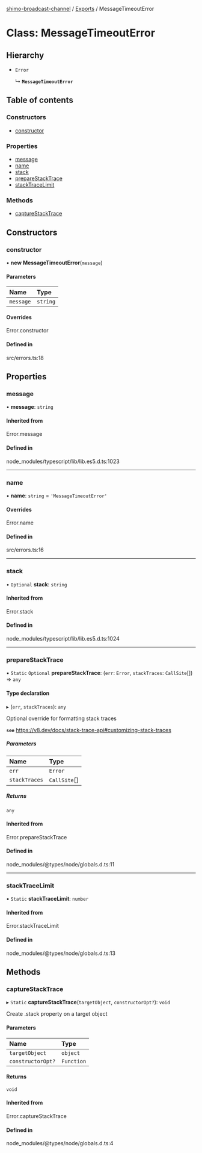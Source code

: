[shimo-broadcast-channel](../README.md) / [Exports](../modules.md) / MessageTimeoutError

# Class: MessageTimeoutError

## Hierarchy

- `Error`

  ↳ **`MessageTimeoutError`**

## Table of contents

### Constructors

- [constructor](MessageTimeoutError.md#constructor)

### Properties

- [message](MessageTimeoutError.md#message)
- [name](MessageTimeoutError.md#name)
- [stack](MessageTimeoutError.md#stack)
- [prepareStackTrace](MessageTimeoutError.md#preparestacktrace)
- [stackTraceLimit](MessageTimeoutError.md#stacktracelimit)

### Methods

- [captureStackTrace](MessageTimeoutError.md#capturestacktrace)

## Constructors

### constructor

• **new MessageTimeoutError**(`message`)

#### Parameters

| Name | Type |
| :------ | :------ |
| `message` | `string` |

#### Overrides

Error.constructor

#### Defined in

src/errors.ts:18

## Properties

### message

• **message**: `string`

#### Inherited from

Error.message

#### Defined in

node_modules/typescript/lib/lib.es5.d.ts:1023

___

### name

• **name**: `string` = `'MessageTimeoutError'`

#### Overrides

Error.name

#### Defined in

src/errors.ts:16

___

### stack

• `Optional` **stack**: `string`

#### Inherited from

Error.stack

#### Defined in

node_modules/typescript/lib/lib.es5.d.ts:1024

___

### prepareStackTrace

▪ `Static` `Optional` **prepareStackTrace**: (`err`: `Error`, `stackTraces`: `CallSite`[]) => `any`

#### Type declaration

▸ (`err`, `stackTraces`): `any`

Optional override for formatting stack traces

**`see`** https://v8.dev/docs/stack-trace-api#customizing-stack-traces

##### Parameters

| Name | Type |
| :------ | :------ |
| `err` | `Error` |
| `stackTraces` | `CallSite`[] |

##### Returns

`any`

#### Inherited from

Error.prepareStackTrace

#### Defined in

node_modules/@types/node/globals.d.ts:11

___

### stackTraceLimit

▪ `Static` **stackTraceLimit**: `number`

#### Inherited from

Error.stackTraceLimit

#### Defined in

node_modules/@types/node/globals.d.ts:13

## Methods

### captureStackTrace

▸ `Static` **captureStackTrace**(`targetObject`, `constructorOpt?`): `void`

Create .stack property on a target object

#### Parameters

| Name | Type |
| :------ | :------ |
| `targetObject` | `object` |
| `constructorOpt?` | `Function` |

#### Returns

`void`

#### Inherited from

Error.captureStackTrace

#### Defined in

node_modules/@types/node/globals.d.ts:4
